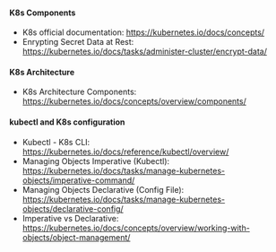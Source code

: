 
#### K8s Components
* K8s official documentation: https://kubernetes.io/docs/concepts/
* Enrypting Secret Data at Rest: https://kubernetes.io/docs/tasks/administer-cluster/encrypt-data/

#### K8s Architecture
* K8s Architecture Components: https://kubernetes.io/docs/concepts/overview/components/

#### kubectl and K8s configuration 
* Kubectl - K8s CLI: https://kubernetes.io/docs/reference/kubectl/overview/
* Managing Objects Imperative (Kubectl): https://kubernetes.io/docs/tasks/manage-kubernetes-objects/imperative-command/
* Managing Objects Declarative (Config File): https://kubernetes.io/docs/tasks/manage-kubernetes-objects/declarative-config/
* Imperative vs Declarative: https://kubernetes.io/docs/concepts/overview/working-with-objects/object-management/


